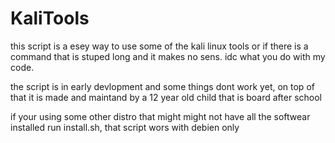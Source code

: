 # KaliTools
this script is a esey way to use some of the kali linux tools or if there is a command that is stuped long and it makes no sens.
idc what you do with my code.

the script is in early devlopment and some things dont work yet, on top of that it is made and maintand by a 12 year old child that is board after school

if your using some other distro that might might not have all the softwear installed run install.sh, that script wors with debien only 
